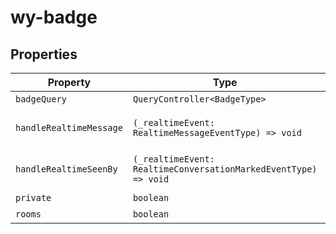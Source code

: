 # wy-badge

## Properties

| Property                | Type                                             | Default                                          |
|-------------------------|--------------------------------------------------|--------------------------------------------------|
| `badgeQuery`            | `QueryController<BadgeType>`                     | "new QueryController<BadgeType>(this)"           |
| `handleRealtimeMessage` | `(_realtimeEvent: RealtimeMessageEventType) => void` | "(_realtimeEvent: RealtimeMessageEventType) => {\n    this.handleBadgeRefresh();\n  }" |
| `handleRealtimeSeenBy`  | `(_realtimeEvent: RealtimeConversationMarkedEventType) => void` | "(_realtimeEvent: RealtimeConversationMarkedEventType) => {\n    this.handleBadgeRefresh();\n  }" |
| `private`               | `boolean`                                        | true                                             |
| `rooms`                 | `boolean`                                        | true                                             |
